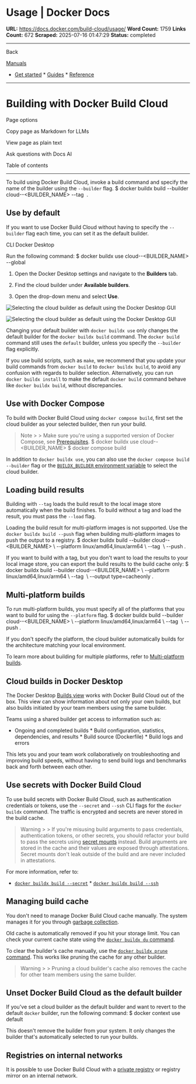 # Usage | Docker Docs

**URL:** https://docs.docker.com/build-cloud/usage/
**Word Count:** 1759
**Links Count:** 672
**Scraped:** 2025-07-16 01:47:29
**Status:** completed

---

Back

[Manuals](https://docs.docker.com/manuals/)

  * [Get started](https://docs.docker.com/get-started/)   * [Guides](https://docs.docker.com/guides/)   * [Reference](https://docs.docker.com/reference/)

* * *

# Building with Docker Build Cloud

Page options

Copy page as Markdown for LLMs

View page as plain text

Ask questions with Docs AI

Table of contents

* * *

To build using Docker Build Cloud, invoke a build command and specify the name of the builder using the `--builder` flag.               $ docker buildx build --builder cloud-<ORG>-<BUILDER_NAME> --tag <IMAGE> .     

## Use by default

If you want to use Docker Build Cloud without having to specify the `--builder` flag each time, you can set it as the default builder.

CLI  Docker Desktop

Run the following command:               $ docker buildx use cloud-<ORG>-<BUILDER_NAME> --global     

  1. Open the Docker Desktop settings and navigate to the **Builders** tab.

  2. Find the cloud builder under **Available builders**.

  3. Open the drop-down menu and select **Use**.

![Selecting the cloud builder as default using the Docker Desktop GUI](https://docs.docker.com/build/images/set-default-builder-gui.webp)

![Selecting the cloud builder as default using the Docker Desktop GUI](https://docs.docker.com/build/images/set-default-builder-gui.webp)

Changing your default builder with `docker buildx use` only changes the default builder for the `docker buildx build` command. The `docker build` command still uses the `default` builder, unless you specify the `--builder` flag explicitly.

If you use build scripts, such as `make`, we recommend that you update your build commands from `docker build` to `docker buildx build`, to avoid any confusion with regards to builder selection. Alternatively, you can run `docker buildx install` to make the default `docker build` command behave like `docker buildx build`, without discrepancies.

## Use with Docker Compose

To build with Docker Build Cloud using `docker compose build`, first set the cloud builder as your selected builder, then run your build.

> Note >  > Make sure you're using a supported version of Docker Compose, see [Prerequisites](https://docs.docker.com/build-cloud/setup/#prerequisites).               $ docker buildx use cloud-<ORG>-<BUILDER_NAME>     $ docker compose build     

In addition to `docker buildx use`, you can also use the `docker compose build --builder` flag or the [`BUILDX_BUILDER` environment variable](https://docs.docker.com/build/building/variables/#buildx_builder) to select the cloud builder.

## Loading build results

Building with `--tag` loads the build result to the local image store automatically when the build finishes. To build without a tag and load the result, you must pass the `--load` flag.

Loading the build result for multi-platform images is not supported. Use the `docker buildx build --push` flag when building multi-platform images to push the output to a registry.               $ docker buildx build --builder cloud-<ORG>-<BUILDER_NAME> \       --platform linux/amd64,linux/arm64 \       --tag <IMAGE> \       --push .     

If you want to build with a tag, but you don't want to load the results to your local image store, you can export the build results to the build cache only:               $ docker buildx build --builder cloud-<ORG>-<BUILDER_NAME> \       --platform linux/amd64,linux/arm64 \       --tag <IMAGE> \       --output type=cacheonly .     

## Multi-platform builds

To run multi-platform builds, you must specify all of the platforms that you want to build for using the `--platform` flag.               $ docker buildx build --builder cloud-<ORG>-<BUILDER_NAME> \       --platform linux/amd64,linux/arm64 \       --tag <IMAGE> \       --push .     

If you don't specify the platform, the cloud builder automatically builds for the architecture matching your local environment.

To learn more about building for multiple platforms, refer to [Multi-platform builds](https://docs.docker.com/build/building/multi-platform/).

## Cloud builds in Docker Desktop

The Docker Desktop [Builds view](https://docs.docker.com/desktop/use-desktop/builds/) works with Docker Build Cloud out of the box. This view can show information about not only your own builds, but also builds initiated by your team members using the same builder.

Teams using a shared builder get access to information such as:

  * Ongoing and completed builds   * Build configuration, statistics, dependencies, and results   * Build source \(Dockerfile\)   * Build logs and errors

This lets you and your team work collaboratively on troubleshooting and improving build speeds, without having to send build logs and benchmarks back and forth between each other.

## Use secrets with Docker Build Cloud

To use build secrets with Docker Build Cloud, such as authentication credentials or tokens, use the `--secret` and `--ssh` CLI flags for the `docker buildx` command. The traffic is encrypted and secrets are never stored in the build cache.

> Warning >  > If you're misusing build arguments to pass credentials, authentication tokens, or other secrets, you should refactor your build to pass the secrets using [secret mounts](https://docs.docker.com/reference/cli/docker/buildx/build/#secret) instead. Build arguments are stored in the cache and their values are exposed through attestations. Secret mounts don't leak outside of the build and are never included in attestations.

For more information, refer to:

  * [`docker buildx build --secret`](https://docs.docker.com/reference/cli/docker/buildx/build/#secret)   * [`docker buildx build --ssh`](https://docs.docker.com/reference/cli/docker/buildx/build/#ssh)

## Managing build cache

You don't need to manage Docker Build Cloud cache manually. The system manages it for you through [garbage collection](https://docs.docker.com/build/cache/garbage-collection/).

Old cache is automatically removed if you hit your storage limit. You can check your current cache state using the [`docker buildx du` command](https://docs.docker.com/reference/cli/docker/buildx/du/).

To clear the builder's cache manually, use the [`docker buildx prune` command](https://docs.docker.com/reference/cli/docker/buildx/prune/). This works like pruning the cache for any other builder.

> Warning >  > Pruning a cloud builder's cache also removes the cache for other team members using the same builder.

## Unset Docker Build Cloud as the default builder

If you've set a cloud builder as the default builder and want to revert to the default `docker` builder, run the following command:               $ docker context use default     

This doesn't remove the builder from your system. It only changes the builder that's automatically selected to run your builds.

## Registries on internal networks

It is possible to use Docker Build Cloud with a [private registry](https://docs.docker.com/build-cloud/builder-settings/#private-resource-access) or registry mirror on an internal network.